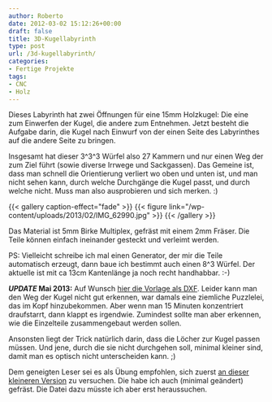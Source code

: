 ```yaml
---
author: Roberto
date: 2012-03-02 15:12:26+00:00
draft: false
title: 3D-Kugellabyrinth
type: post
url: /3d-kugellabyrinth/
categories:
- Fertige Projekte
tags:
- CNC
- Holz
---
```


Dieses Labyrinth hat zwei Öffnungen für eine 15mm Holzkugel: Die eine zum Einwerfen der Kugel, die andere zum Entnehmen. Jetzt besteht die Aufgabe darin, die Kugel nach Einwurf von der einen Seite des Labyrinthes auf die andere Seite zu bringen.<!-- more -->

Insgesamt hat dieser 3^3^3 Würfel also 27 Kammern und nur einen Weg der zum Ziel führt (sowie diverse Irrwege und Sackgassen).
Das Gemeine ist, dass man schnell die Orientierung verliert wo oben und unten ist, und man nicht sehen kann, durch welche Durchgänge die Kugel passt, und durch welche nicht.
Muss man also ausprobieren und sich merken. :)

{{< gallery caption-effect="fade" >}}
  {{< figure link="/wp-content/uploads/2013/02/IMG_62990.jpg" >}}
{{< /gallery >}}

Das Material ist 5mm Birke Multiplex, gefräst mit einem 2mm Fräser. Die Teile können einfach ineinander gesteckt und verleimt werden.

PS: Vielleicht schreibe ich mal einen Generator, der mir die Teile automatisch erzeugt, dann baue ich bestimmt auch einen 8^3 Würfel. Der aktuelle ist mit ca 13cm Kantenlänge ja noch recht handhabbar. :-)

***UPDATE* Mai 2013:** Auf Wunsch [hier die Vorlage als DXF](/wp-content/uploads/2012/03/kugellabyrinth-3x3.dxf). Leider kann man den Weg der Kugel nicht gut erkennen, war damals eine ziemliche Puzzlelei, das im Kopf hinzubekommen. Aber wenn man 15 Minuten konzentriert draufstarrt, dann klappt es irgendwie. Zumindest sollte man aber erkennen, wie die Einzelteile zusammengebaut werden sollen.

Ansonsten liegt der Trick natürlich darin, dass die Löcher zur Kugel passen müssen. Und jene, durch die sie nicht durchgehen soll, minimal kleiner sind, damit man es optisch nicht unterscheiden kann. ;)

Dem geneigten Leser sei es als Übung empfohlen, sich zuerst [an dieser kleineren Version](https:/https://www.bartlshop.de/product_info.php?language=de&info=p1124_Cubiforms_Cubical_Labyrinth.html) zu versuchen. Die habe ich auch (minimal geändert) gefräst. Die Datei dazu müsste ich aber erst heraussuchen.
